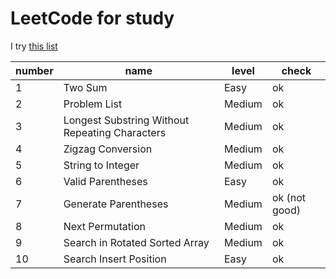 # LeetCode for study
I try [this list](https://leetcode.com/list/xo2bgr0r/)

| number | name | level | check |
| --- | --- | --- | --- |
| 1 | Two Sum | Easy | ok |
| 2 | Problem List | Medium | ok |
| 3 | Longest Substring Without Repeating Characters | Medium | ok |
| 4 | Zigzag Conversion | Medium | ok |
| 5 | String to Integer | Medium | ok |
| 6 | Valid Parentheses | Easy | ok |
| 7 | Generate Parentheses | Medium | ok (not good) |
| 8 | Next Permutation | Medium | ok |
| 9 | Search in Rotated Sorted Array | Medium | ok |
| 10 | Search Insert Position | Easy | ok |
